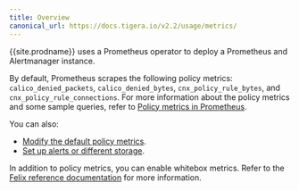 ```yaml
---
title: Overview
canonical_url: https://docs.tigera.io/v2.2/usage/metrics/
---
```


{{site.prodname}} uses a Prometheus operator to deploy a Prometheus and Alertmanager instance.

By default, Prometheus scrapes the following policy metrics: `calico_denied_packets`, `calico_denied_bytes`,
`cnx_policy_rule_bytes`, and `cnx_policy_rule_connections`. For more information about the policy metrics and
some sample queries, refer to [Policy metrics in Prometheus](metrics).

You can also:
- [Modify the default policy metrics](../configuration/prometheus).
- [Set up alerts or different storage](../configuration/alertmanager).

In addition to policy metrics, you can enable whitebox metrics. Refer to the [Felix reference documentation](../../reference/felix/prometheus)
for more information.
